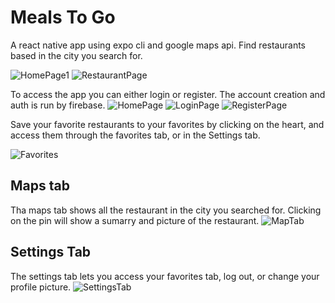 # Meals To Go

A react native app using expo cli and google maps api. Find restaurants based in the city you search for. 


![HomePage1](/assets/HomePage1.jpeg)
![RestaurantPage](/assets/RestaurantDetail.jpeg)


To access the app you can either login or register. The account creation and auth is run by firebase. 
![HomePage](/assets/HomePage.jpeg)
![LoginPage](/assets/LoginPage.jpeg)
![RegisterPage](/assets/RegisterPage.jpeg)


Save your favorite restaurants to your favorites by clicking on the heart, and access them through the favorites tab, or in the Settings tab. 

![Favorites](/assets/Favorites.jpeg)

## Maps tab
Tha maps tab shows all the restaurant in the city you searched for. Clicking on the pin will show a sumarry and picture of the restaurant.
![MapTab](/assets/MapsTab.jpeg)

## Settings Tab
The settings tab lets you access your favorites tab, log out, or change your profile picture. 
![SettingsTab](/assets/SettingsTab.png)
